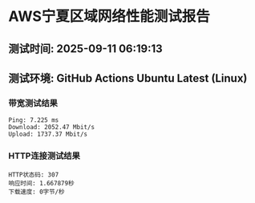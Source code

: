 # AWS宁夏区域网络性能测试报告
## 测试时间: 2025-09-11 06:19:13
## 测试环境: GitHub Actions Ubuntu Latest (Linux)

### 带宽测试结果
```
Ping: 7.225 ms
Download: 2052.47 Mbit/s
Upload: 1737.37 Mbit/s
```

### HTTP连接测试结果
```
HTTP状态码: 307
响应时间: 1.667879秒
下载速度: 0字节/秒
```

